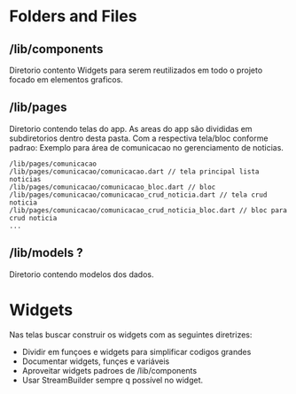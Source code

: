 # Folders and Files

## /lib/components
Diretorio contento Widgets para serem reutilizados em todo o projeto focado em elementos graficos.

## /lib/pages
Diretorio contendo telas do app. As areas do app são divididas em subdiretorios dentro desta pasta. Com a respectiva tela/bloc conforme padrao:
Exemplo para área de comunicacao no gerenciamento de noticias.
~~~
/lib/pages/comunicacao
/lib/pages/comunicacao/comunicacao.dart // tela principal lista noticias
/lib/pages/comunicacao/comunicacao_bloc.dart // bloc
/lib/pages/comunicacao/comunicacao_crud_noticia.dart // tela crud noticia
/lib/pages/comunicacao/comunicacao_crud_noticia_bloc.dart // bloc para crud noticia
...
~~~

## /lib/models ?
Diretorio contendo modelos dos dados.


# Widgets

Nas telas buscar construir os widgets com as seguintes diretrizes:
- Dividir em funçoes e widgets para simplificar codigos grandes
- Documentar widgets, funçes e variáveis
- Aproveitar widgets padroes de /lib/components
- Usar StreamBuilder sempre q possível no widget.
